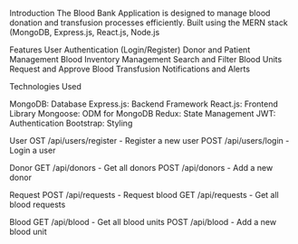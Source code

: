 Introduction
The Blood Bank Application is designed to manage blood donation and transfusion 
processes efficiently. Built using the MERN stack (MongoDB, Express.js, React.js, Node.js

Features
User Authentication (Login/Register)
Donor and Patient Management
Blood Inventory Management
Search and Filter Blood Units
Request and Approve Blood Transfusion
Notifications and Alerts

Technologies Used

MongoDB: Database
Express.js: Backend Framework
React.js: Frontend Library
Mongoose: ODM for MongoDB
Redux: State Management
JWT: Authentication
Bootstrap: Styling

User
OST /api/users/register - Register a new user
POST /api/users/login - Login a user

Donor
GET /api/donors - Get all donors
POST /api/donors - Add a new donor

Request
POST /api/requests - Request blood
GET /api/requests - Get all blood requests

Blood
GET /api/blood - Get all blood units
POST /api/blood - Add a new blood unit
